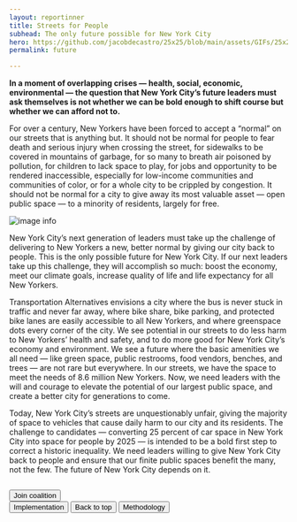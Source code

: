 ```yaml
---
layout: reportinner
title: Streets for People
subhead: The only future possible for New York City
hero: https://github.com/jacobdecastro/25x25/blob/main/assets/GIFs/25x25_gif_A_safercrossings_01_notype.gif?raw=true
permalink: future

---
```


**In a moment of overlapping crises — health, social, economic, environmental — the question that New York City’s future leaders must ask themselves is not whether we can be bold enough to shift course but whether we can afford not to.**

For over a century, New Yorkers have been forced to accept a “normal” on our streets that is anything but. It should not be normal for people to fear death and serious injury when crossing the street, for sidewalks to be covered in mountains of garbage, for so many to breath air poisoned by pollution, for children to lack space to play, for jobs and opportunity to be rendered inaccessible, especially for low-income communities and communities of color, or for a whole city to be crippled by congestion. It should not be normal for a city to give away its most valuable asset — open public space — to a minority of residents, largely for free.

![image info](https://raw.githubusercontent.com/jacobdecastro/25x25/main/assets/images/report/image01.jpg)

New York City’s next generation of leaders must take up the challenge of delivering to New Yorkers a new, better normal by giving our city back to people. This is the only possible future for New York City. If our next leaders take up this challenge, they will accomplish so much: boost the economy, meet our climate goals, increase quality of life and life expectancy for all New Yorkers. 

Transportation Alternatives envisions a city where the bus is never stuck in traffic and never far away, where bike share, bike parking, and protected bike lanes are easily accessible to all New Yorkers, and where greenspace dots every corner of the city. We see potential in our streets to do less harm to New Yorkers’ health and safety, and to do more good for New York City’s economy and environment. We see a future where the basic amenities we all need — like green space, public restrooms, food vendors, benches, and trees — are not rare but everywhere. In our streets, we have the space to meet the needs of 8.6 million New Yorkers. Now, we need leaders with the will and courage to elevate the potential of our largest public space, and create a better city for generations to come. 
 
Today, New York City’s streets are unquestionably unfair, giving the majority of space to vehicles that cause daily harm to our city and its residents. The challenge to candidates — converting 25 percent of car space in New York City into space for people by 2025 — is intended to be a bold first step to correct a historic inequality. We need leaders willing to give New York City back to people and ensure that our finite public spaces benefit the many, not the few. The future of New York City depends on it.

<div class="d-flex justify-content-center" style="padding-top: 1em;">
<a href="{{ site.baseurl }}/coalition.html"><button class="btn btn-success btn-lg">Join coalition</button></a>
</div>

<div class="reportbtn d-flex justify-content-between">
	<a href="{{ site.baseurl }}/implementation.html"><button type="button" class="btn btn-outline-secondary"><i class="bi bi-chevron-left"></i> Implementation</button></a>
	<a href="#top"><button type="button" class="btn btn-outline-secondary">Back to top</button></a>
	<a href="{{ site.baseurl }}/methodology.html"><button type="button" class="btn btn-outline-secondary">Methodology <i class="bi bi-chevron-right"></i></button></a>
</div>